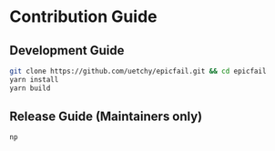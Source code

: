 # Contribution Guide

## Development Guide

```bash
git clone https://github.com/uetchy/epicfail.git && cd epicfail
yarn install
yarn build
```

## Release Guide (Maintainers only)

```bash
np
```
